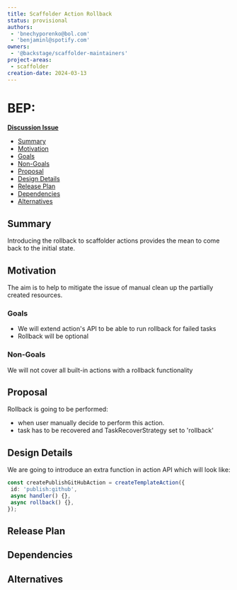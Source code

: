 ```yaml
---
title: Scaffolder Action Rollback
status: provisional
authors:
 - 'bnechyporenko@bol.com'
 - 'benjaminl@spotify.com'
owners:
 - '@backstage/scaffolder-maintainers'
project-areas:
 - scaffolder
creation-date: 2024-03-13
---
```


# BEP: <!-- Your short, descriptive title -->

[**Discussion Issue**](https://github.com/backstage/backstage/issues/NNNNN)

- [Summary](#summary)
- [Motivation](#motivation)
 - [Goals](#goals)
 - [Non-Goals](#non-goals)
- [Proposal](#proposal)
- [Design Details](#design-details)
- [Release Plan](#release-plan)
- [Dependencies](#dependencies)
- [Alternatives](#alternatives)

## Summary

Introducing the rollback to scaffolder actions provides the mean to come back to the initial state.

## Motivation

The aim is to help to mitigate the issue of manual clean up the partially created resources.

### Goals

- We will extend action's API to be able to run rollback for failed tasks
- Rollback will be optional

### Non-Goals

We will not cover all built-in actions with a rollback functionality

## Proposal

Rollback is going to be performed:

- when user manually decide to perform this action.
- task has to be recovered and TaskRecoverStrategy set to 'rollback'

## Design Details

We are going to introduce an extra function in action API which will look like:

```typescript
const createPublishGitHubAction = createTemplateAction({
 id: 'publish:github',
 async handler() {},
 async rollback() {},
});
```

## Release Plan

<!--
This section should describe the rollout process for any new features. It must take our version policies into account and plan for a phased rollout if this change affects any existing stable APIs.

If there is any particular feedback to be gathered during the rollout, this should be described here as well.
-->

## Dependencies

<!--
List any dependencies that this work has on other BEPs or features.
-->

## Alternatives

<!--
What other approaches did you consider, and why did you rule them out? These do
not need to be as detailed as the proposal, but should include enough
information to express the idea and why it was not acceptable.
-->
